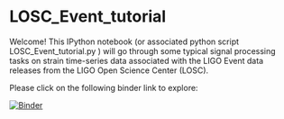 # LOSC_Event_tutorial

Welcome! This IPython notebook (or associated python script LOSC_Event_tutorial.py ) will go through some typical signal processing tasks on strain time-series data associated with the LIGO Event data releases from the LIGO Open Science Center (LOSC).

Please click on the following binder link to explore:

[![Binder](https://mybinder.org/badge_logo.svg)](https://mybinder.org/v2/gh/UCB-stat-159-s23/hw02-BruceXu0222.git/HEAD?labpath=LOSC_Event_tutorial.ipynb)
